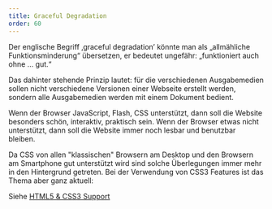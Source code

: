 ```yaml
---
title: Graceful Degradation
order: 60
---
```

Der englische Begriff ‚graceful degradation’ könnte man als „allmähliche Funktionsminderung“ übersetzen, er bedeutet ungefähr: „funktioniert auch ohne … gut.“

Das dahinter stehende Prinzip lautet: für die verschiedenen Ausgabemedien sollen nicht verschiedene Versionen einer Webseite erstellt werden, sondern alle Ausgabemedien werden mit einem Dokument bedient. 

Wenn der Browser JavaScript, Flash, CSS unterstützt, dann soll die Website besonders schön, interaktiv, praktisch sein. Wenn der Browser etwas nicht unterstützt, dann soll die Website immer noch lesbar und benutzbar bleiben. 

Da CSS von allen "klassischen" Browsern am Desktop und den Browsern am
Smartphone gut unterstützt wird sind solche Überlegungen immer mehr in 
den Hintergrund getreten.  Bei der Verwendung von CSS3 Features ist das Thema
aber ganz aktuell:

Siehe [HTML5 & CSS3 Support](http://fmbip.com/litmus#css3-selectors)


